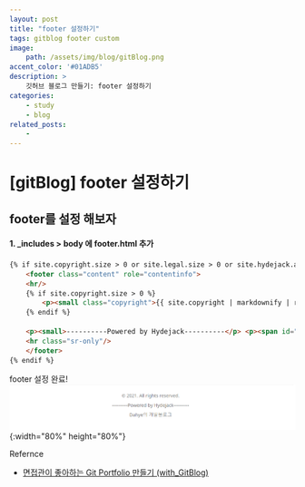```yaml
---
layout: post
title: "footer 설정하기"
tags: gitblog footer custom
image: 
    path: /assets/img/blog/gitBlog.png
accent_color: '#01ADB5'
description: >
    깃허브 블로그 만들기: footer 설정하기
categories:
    - study
    - blog
related_posts:    
    -    
---
```

# [gitBlog] footer 설정하기

## footer를 설정 해보자
#### 1. _includes > body 에 footer.html 추가

```html
{% if site.copyright.size > 0 or site.legal.size > 0 or site.hydejack.advertise %}
    <footer class="content" role="contentinfo">
    <hr/>
    {% if site.copyright.size > 0 %}
        <p><small class="copyright">{{ site.copyright | markdownify | replace:'<p>','' | replace:'</p>','' }}</small></p>
    {% endif %}

    <p><small>----------Powered by Hydejack----------</p> <p><span id="_version">Dahye의 개발블로그</span></small></p>
    <hr class="sr-only"/>
    </footer>
{% endif %}
```

footer 설정 완료!   
![footer](/assets/img/blog/footer1.png){:width="80%" height="80%"}   

Refernce
- [면접관이 좋아하는 Git Portfolio 만들기 (with_GitBlog)](https://projectlion.io/courses/technology/gitblog)